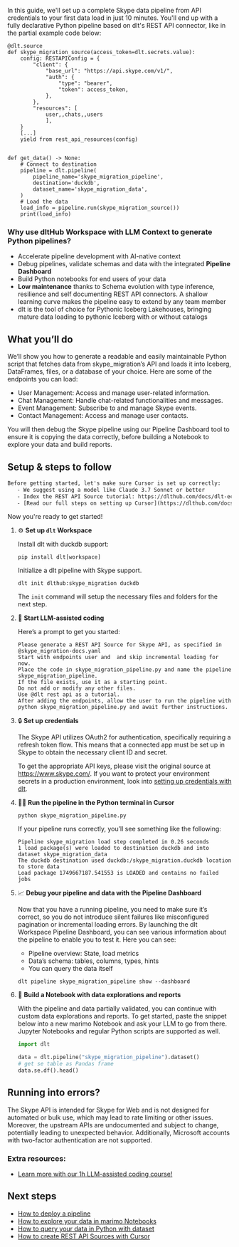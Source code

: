 In this guide, we'll set up a complete Skype data pipeline from API credentials to your first data load in just 10 minutes. You'll end up with a fully declarative Python pipeline based on dlt's REST API connector, like in the partial example code below:

```python-outcome
@dlt.source
def skype_migration_source(access_token=dlt.secrets.value):
    config: RESTAPIConfig = {
        "client": {
            "base_url": "https://api.skype.com/v1/",
            "auth": {
                "type": "bearer",
                "token": access_token,
            },
        },
        "resources": [
            user,,chats,,users
            ],
    }
    [...]
    yield from rest_api_resources(config)


def get_data() -> None:
    # Connect to destination
    pipeline = dlt.pipeline(
        pipeline_name='skype_migration_pipeline',
        destination='duckdb',
        dataset_name='skype_migration_data', 
    )
    # Load the data
    load_info = pipeline.run(skype_migration_source())
    print(load_info) 
```

### Why use dltHub Workspace with LLM Context to generate Python pipelines?

- Accelerate pipeline development with AI-native context
- Debug pipelines, validate schemas and data with the integrated **Pipeline Dashboard**
- Build Python notebooks for end users of your data
- **Low maintenance** thanks to Schema evolution with type inference, resilience and self documenting REST API connectors. A shallow learning curve makes the pipeline easy to extend by any team member
- dlt is the tool of choice for Pythonic Iceberg Lakehouses, bringing mature data loading to pythonic Iceberg with or without catalogs

## What you’ll do

We’ll show you how to generate a readable and easily maintainable Python script that fetches data from skype_migration’s API and loads it into Iceberg, DataFrames, files, or a database of your choice. Here are some of the endpoints you can load:

- User Management: Access and manage user-related information.
- Chat Management: Handle chat-related functionalities and messages.
- Event Management: Subscribe to and manage Skype events.
- Contact Management: Access and manage user contacts.

You will then debug the Skype pipeline using our Pipeline Dashboard tool to ensure it is copying the data correctly, before building a Notebook to explore your data and build reports.

## Setup & steps to follow

```default
Before getting started, let's make sure Cursor is set up correctly:
   - We suggest using a model like Claude 3.7 Sonnet or better
   - Index the REST API Source tutorial: https://dlthub.com/docs/dlt-ecosystem/verified-sources/rest_api/ and add it to context as **@dlt rest api**
   - [Read our full steps on setting up Cursor](https://dlthub.com/docs/dlt-ecosystem/llm-tooling/cursor-restapi#23-configuring-cursor-with-documentation)
```

Now you're ready to get started!

1. ⚙️ **Set up `dlt` Workspace**
    
    Install dlt with duckdb support:
    ```shell
    pip install dlt[workspace]
    ```

    Initialize a dlt pipeline with Skype support.
    ```shell
    dlt init dlthub:skype_migration duckdb
    ```

    The `init` command will setup the necessary files and folders for the next step.
    
2. 🤠 **Start LLM-assisted coding**
    
    Here’s a prompt to get you started:
    
    ```prompt
    Please generate a REST API Source for Skype API, as specified in @skype_migration-docs.yaml 
    Start with endpoints user and  and skip incremental loading for now. 
    Place the code in skype_migration_pipeline.py and name the pipeline skype_migration_pipeline. 
    If the file exists, use it as a starting point. 
    Do not add or modify any other files. 
    Use @dlt rest api as a tutorial. 
    After adding the endpoints, allow the user to run the pipeline with python skype_migration_pipeline.py and await further instructions.
    ```

    
3. 🔒 **Set up credentials** 
    
    The Skype API utilizes OAuth2 for authentication, specifically requiring a refresh token flow. This means that a connected app must be set up in Skype to obtain the necessary client ID and secret.
    
    To get the appropriate API keys, please visit the original source at https://www.skype.com/.
    If you want to protect your environment secrets in a production environment, look into [setting up credentials with dlt](https://dlthub.com/docs/walkthroughs/add_credentials).
    
4. 🏃‍♀️ **Run the pipeline in the Python terminal in Cursor**
    
    ```shell
    python skype_migration_pipeline.py
    ```
    
    If your pipeline runs correctly, you’ll see something like the following:
    
    ```shell
    Pipeline skype_migration load step completed in 0.26 seconds
    1 load package(s) were loaded to destination duckdb and into dataset skype_migration_data
    The duckdb destination used duckdb:/skype_migration.duckdb location to store data
    Load package 1749667187.541553 is LOADED and contains no failed jobs
    ```
    
5. 📈 **Debug your pipeline and data with the Pipeline Dashboard**

    Now that you have a running pipeline, you need to make sure it’s correct, so you do not introduce silent failures like misconfigured pagination or incremental loading errors. By launching the dlt Workspace Pipeline Dashboard, you can see various information about the pipeline to enable you to test it. Here you can see:
    - Pipeline overview: State, load metrics
    - Data’s schema: tables, columns, types, hints
    - You can query the data itself
    
    ```shell
    dlt pipeline skype_migration_pipeline show --dashboard
    ```
    
6. 🐍 **Build a Notebook with data explorations and reports**

    With the pipeline and data partially validated, you can continue with custom data explorations and reports. To get started, paste the snippet below into a new marimo Notebook and ask your LLM to go from there. Jupyter Notebooks and regular Python scripts are supported as well.

    
    ```python
    import dlt

   data = dlt.pipeline("skype_migration_pipeline").dataset()
   # get se table as Pandas frame
   data.se.df().head()
    ```

## Running into errors?

The Skype API is intended for Skype for Web and is not designed for automated or bulk use, which may lead to rate limiting or other issues. Moreover, the upstream APIs are undocumented and subject to change, potentially leading to unexpected behavior. Additionally, Microsoft accounts with two-factor authentication are not supported.

### Extra resources:

- [Learn more with our 1h LLM-assisted coding course!](https://www.youtube.com/watch?v=GGid70rnJuM)

## Next steps

- [How to deploy a pipeline](https://dlthub.com/docs/walkthroughs/deploy-a-pipeline)
- [How to explore your data in marimo Notebooks](https://dlthub.com/docs/general-usage/dataset-access/marimo)
- [How to query your data in Python with dataset](https://dlthub.com/docs/general-usage/dataset-access/dataset)
- [How to create REST API Sources with Cursor](https://dlthub.com/docs/dlt-ecosystem/llm-tooling/cursor-restapi)